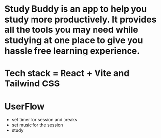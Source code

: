 # Study Buddy is an app to help you study more productively. It provides all the tools you may need while studying at one place to give you hassle free learning experience.

# Tech stack = React + Vite and Tailwind CSS

# UserFlow 
- set timer for session and breaks
- set music for the session
- study 